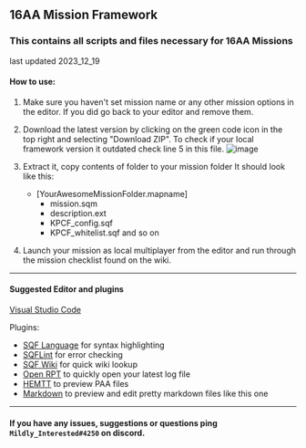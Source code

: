 ## 16AA Mission Framework

### This contains all scripts and files necessary for 16AA Missions

last updated 2023_12_19

#### How to use:

1. Make sure you haven't set mission name or any other mission options in the editor.
   If you did go back to your editor and remove them.
2. Download the latest version by clicking on the green code icon in the top right and selecting "Download ZIP".
   To check if your local framework version it outdated check line 5 in this file.
   ![image](https://user-images.githubusercontent.com/57712666/148797426-1b586d29-d117-49c3-841c-29373a24a59c.png)
3. Extract it, copy contents of folder to your mission folder
   It should look like this:

   * [YourAwesomeMissionFolder.mapname]
     * mission.sqm
     * description.ext
     * KPCF_config.sqf
     * KPCF_whitelist.sqf
       and so on
4. Launch your mission as local multiplayer from the editor and run through the mission checklist found on the wiki.

---

#### Suggested Editor and plugins

[Visual Studio Code](https://code.visualstudio.com/)

Plugins:

* [SQF Language](https://marketplace.visualstudio.com/items?itemName=blackfisch.sqf-language) for syntax highlighting
* [SQFLint](https://marketplace.visualstudio.com/items?itemName=skacekachna.sqflint) for error checking
* [SQF Wiki](https://marketplace.visualstudio.com/items?itemName=EelisLynne.sqf-wikihttps:/) for quick wiki lookup
* [Open RPT](https://marketplace.visualstudio.com/items?itemName=bux578.vscode-openlastrpt) to quickly open your latest log file
* [HEMTT](https://marketplace.visualstudio.com/items?itemName=BrettMayson.hemtt) to preview PAA files
* [Markdown](https://marketplace.visualstudio.com/items?itemName=bierner.github-markdown-preview) to preview and edit pretty markdown files like this one

---

#### If you have any issues, suggestions or questions ping `Mildly_Interested#4250` on discord.
